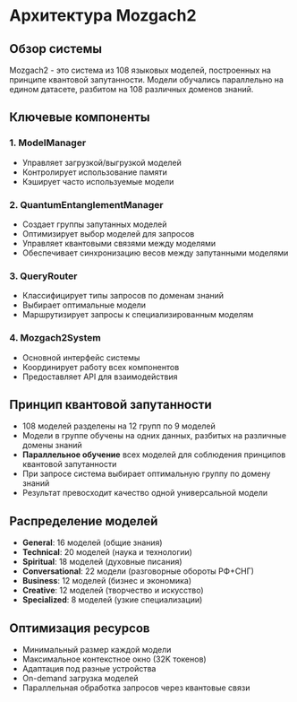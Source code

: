 # Архитектура Mozgach2

## Обзор системы

Mozgach2 - это система из 108 языковых моделей, построенных на принципе квантовой запутанности. Модели обучались параллельно на едином датасете, разбитом на 108 различных доменов знаний.

## Ключевые компоненты

### 1. ModelManager
- Управляет загрузкой/выгрузкой моделей
- Контролирует использование памяти
- Кэширует часто используемые модели

### 2. QuantumEntanglementManager  
- Создает группы запутанных моделей
- Оптимизирует выбор моделей для запросов
- Управляет квантовыми связями между моделями
- Обеспечивает синхронизацию весов между запутанными моделями

### 3. QueryRouter
- Классифицирует типы запросов по доменам знаний
- Выбирает оптимальные модели
- Маршрутизирует запросы к специализированным моделям

### 4. Mozgach2System
- Основной интерфейс системы
- Координирует работу всех компонентов
- Предоставляет API для взаимодействия

## Принцип квантовой запутанности

- 108 моделей разделены на 12 групп по 9 моделей
- Модели в группе обучены на одних данных, разбитых на различные домены знаний
- **Параллельное обучение** всех моделей для соблюдения принципов квантовой запутанности
- При запросе система выбирает оптимальную группу по домену знаний
- Результат превосходит качество одной универсальной модели

## Распределение моделей

- **General**: 16 моделей (общие знания)
- **Technical**: 20 моделей (наука и технологии)  
- **Spiritual**: 18 моделей (духовные писания)
- **Conversational**: 22 модели (разговорные обороты РФ+СНГ)
- **Business**: 12 моделей (бизнес и экономика)
- **Creative**: 12 моделей (творчество и искусство)
- **Specialized**: 8 моделей (узкие специализации)

## Оптимизация ресурсов

- Минимальный размер каждой модели
- Максимальное контекстное окно (32K токенов)
- Адаптация под разные устройства
- On-demand загрузка моделей
- Параллельная обработка запросов через квантовые связи
